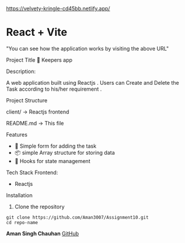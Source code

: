 https://velvety-kringle-cd45bb.netlify.app/
# React + Vite
"You can see how the application works by visiting the above URL"

Project Title
🔐 Keepers app

Description:

A  web application built using Reactjs . Users can Create and Delete the Task according to his/her requirement .

Project Structure

client/ → Reactjs frontend

README.md → This file

Features
- 📝 Simple form for adding the task 
- 📦 simple Array structure for storing data 
- 📄 Hooks for state management

Tech Stack
Frontend:
- Reactjs


Installation
1. Clone the repository
```
git clone https://github.com/Aman3007/Assignment10.git
cd repo-name
```


**Aman Singh Chauhan**
[GitHub](https://github.com/Aman3007)


